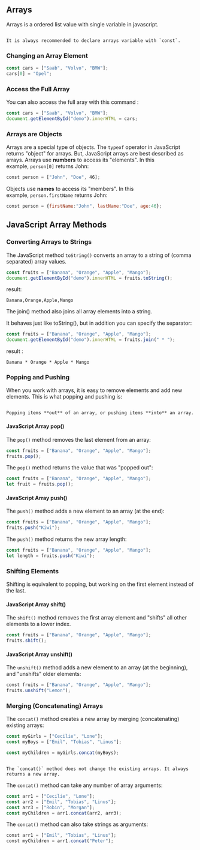 ## Arrays
Arrays is a ordered list value with single variable in javascript. 
```ad-tip

It is always recommended to declare arrays variable with `const`.
```
### Changing an Array Element
```js
const cars = ["Saab", "Volvo", "BMW"];
cars[0] = "Opel";
```
### Access the Full Array
You can also access the full aray with this command :
```js
const cars = ["Saab", "Volvo", "BMW"];
document.getElementById("demo").innerHTML = cars;
```
### Arrays are Objects
Arrays are a special type of objects. The `typeof` operator in JavaScript returns "object" for arrays. But, JavaScript arrays are best described as arrays. Arrays use **numbers** to access its "elements". In this example, `person[0]` returns John:
```js
const person = ["John", "Doe", 46];
```
Objects use **names** to access its "members". In this example, `person.firstName` returns John:
```js
const person = {firstName:"John", lastName:"Doe", age:46};
```

## JavaScript Array Methods
### Converting Arrays to Strings
The JavaScript method `toString()` converts an array to a string of (comma separated) array values.
```js
const fruits = ["Banana", "Orange", "Apple", "Mango"];
document.getElementById("demo").innerHTML = fruits.toString();
```
result:
```
Banana,Orange,Apple,Mango
```
The join() method also joins all array elements into a string.

It behaves just like toString(), but in addition you can specify the separator:
```js
const fruits = ["Banana", "Orange", "Apple", "Mango"];
document.getElementById("demo").innerHTML = fruits.join(" * ");
```
result : 
```
Banana * Orange * Apple * Mango
```
### Popping and Pushing
When you work with arrays, it is easy to remove elements and add new elements. This is what popping and pushing is:
```ad-important

Popping items **out** of an array, or pushing items **into** an array.
```
#### JavaScript Array pop()
The `pop()` method removes the last element from an array:
```js
const fruits = ["Banana", "Orange", "Apple", "Mango"];
fruits.pop();
```
The `pop()` method returns the value that was "popped out":
```js
const fruits = ["Banana", "Orange", "Apple", "Mango"];
let fruit = fruits.pop();
```
#### JavaScript Array push()
The `push()` method adds a new element to an array (at the end):
```js
const fruits = ["Banana", "Orange", "Apple", "Mango"];
fruits.push("Kiwi");
```
The `push()` method returns the new array length:
```js
const fruits = ["Banana", "Orange", "Apple", "Mango"];
let length = fruits.push("Kiwi");
```
### Shifting Elements
Shifting is equivalent to popping, but working on the first element instead of the last.
#### JavaScript Array shift()
The `shift()` method removes the first array element and "shifts" all other elements to a lower index.
```js
const fruits = ["Banana", "Orange", "Apple", "Mango"];
fruits.shift();
```
#### JavaScript Array unshift()
The `unshift()` method adds a new element to an array (at the beginning), and "unshifts" older elements:
```js
const fruits = ["Banana", "Orange", "Apple", "Mango"];  
fruits.unshift("Lemon");
```
### Merging (Concatenating) Arrays
The `concat()` method creates a new array by merging (concatenating) existing arrays:
```js
const myGirls = ["Cecilie", "Lone"];
const myBoys = ["Emil", "Tobias", "Linus"];

const myChildren = myGirls.concat(myBoys);
```
```ad-important

The `concat()` method does not change the existing arrays. It always returns a new array.
```
The `concat()` method can take any number of array arguments:
```js
const arr1 = ["Cecilie", "Lone"];
const arr2 = ["Emil", "Tobias", "Linus"];
const arr3 = ["Robin", "Morgan"];
const myChildren = arr1.concat(arr2, arr3);
```
The `concat()` method can also take strings as arguments:
```js
const arr1 = ["Emil", "Tobias", "Linus"];  
const myChildren = arr1.concat("Peter");
```


